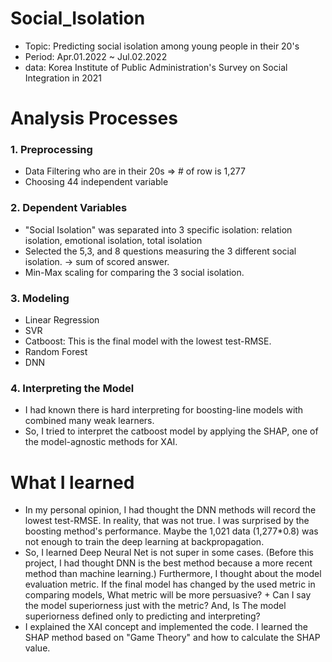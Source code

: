 # Social_Isolation

- Topic: Predicting social isolation among young people in their 20's
- Period: Apr.01.2022 ~ Jul.02.2022
- data: Korea Institute of Public Administration's Survey on Social Integration in 2021


# Analysis Processes
### 1. Preprocessing
- Data Filtering who are in their 20s  => # of row is 1,277
- Choosing 44 independent variable

### 2. Dependent Variables
- "Social Isolation" was separated into 3 specific isolation: relation isolation, emotional isolation, total isolation
- Selected the 5,3, and 8 questions measuring the 3 different social isolation. -> sum of scored answer.
- Min-Max scaling for comparing the 3 social isolation.


### 3. Modeling
- Linear Regression
- SVR
- Catboost: This is the final model with the lowest test-RMSE.
- Random Forest
- DNN


### 4. Interpreting the Model
- I had known there is hard interpreting for boosting-line models with combined many weak learners.
- So, I tried to interpret the catboost model by applying the SHAP, one of the model-agnostic methods for XAI.


# What I learned
- In my personal opinion, I had thought the DNN methods will record the lowest test-RMSE. In reality, that was not true. I was surprised by the boosting method's performance. Maybe the 1,021 data (1,277\*0.8) was not enough to train the deep learning at backpropagation.
- So, I learned Deep Neural Net is not super in some cases. (Before this project, I had thought DNN is the best method because a more recent method than machine learning.) Furthermore, I thought about the model evaluation metric. If the final model has changed by the used metric in comparing models, What metric will be more persuasive? + Can I say the model superiorness just with the metric? And, Is The model superiorness defined only to predicting and interpreting?
- I explained the XAI concept and implemented the code. I learned the SHAP method based on "Game Theory" and how to calculate the SHAP value.




